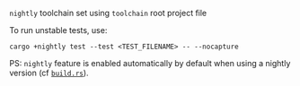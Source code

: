 `nightly` toolchain set using `toolchain` root project file

To run unstable tests, use:
```
cargo +nightly test --test <TEST_FILENAME> -- --nocapture
```

PS: `nightly` feature is enabled automatically by default when using a nightly version (cf [`build.rs`](build.rs)).